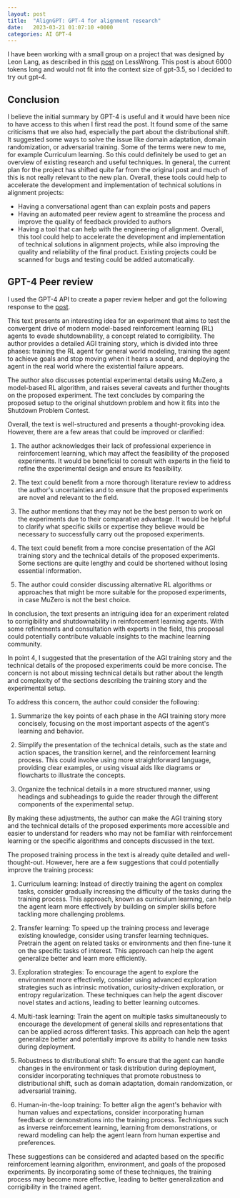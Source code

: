 ```yaml
---
layout: post
title:  "AlignGPT: GPT-4 for alignment research"
date:   2023-03-21 01:07:10 +0000
categories: AI GPT-4
---
```



I have been working with a small group on a project that was designed by Leon Lang, as described in this [post](https://www.lesswrong.com/posts/Y59AYj5keDYHf29LK/experiment-idea-rl-agents-evading-learned-shutdownability) on LessWrong.
This post is about 6000 tokens long and would not fit into the context size of gpt-3.5, so I decided to try out gpt-4. 

## Conclusion

I believe the initial summary by GPT-4 is useful and it would have been nice to have access to this when I first read the post.
It found some of the same criticisms that we also had, especially the part about the distributional shift. It suggested some ways to solve the issue like domain adaptation, domain randomization, or adversarial training.
Some of the terms were new to me, for example Curriculum learning. So this could definitely be used to get an overview of existing research and useful techniques.
In general, the current plan for the project has shifted quite far from the original post and much of this is not really relevant to the new plan.
Overall, these tools could help to accelerate the development and implementation of technical solutions in alignment projects:

 - Having a conversational agent than can explain posts and papers
 - Having an automated peer review agent to streamline the process and improve the quality of feedback provided to authors
 - Having a tool that can help with the engineering of alignment. Overall, this tool could help to accelerate the development and implementation of technical solutions in alignment projects, while also improving the quality and reliability of the final product. Existing projects could be scanned for bugs and testing could be added automatically.

## GPT-4 Peer review

I used the GPT-4 API to create a paper review helper and got the following response to the [post](https://www.lesswrong.com/posts/Y59AYj5keDYHf29LK/experiment-idea-rl-agents-evading-learned-shutdownability).

This text presents an interesting idea for an experiment that aims to test the convergent drive of modern model-based reinforcement learning (RL) agents to evade shutdownability, a concept related to corrigibility. The author provides a detailed AGI training story, which is divided into three phases: training the RL agent for general world modeling, training the agent to achieve goals and stop moving when it hears a sound, and deploying the agent in the real world where the existential failure appears.

The author also discusses potential experimental details using MuZero, a model-based RL algorithm, and raises several caveats and further thoughts on the proposed experiment. The text concludes by comparing the proposed setup to the original shutdown problem and how it fits into the Shutdown Problem Contest.

Overall, the text is well-structured and presents a thought-provoking idea. However, there are a few areas that could be improved or clarified:

1. The author acknowledges their lack of professional experience in reinforcement learning, which may affect the feasibility of the proposed experiments. It would be beneficial to consult with experts in the field to refine the experimental design and ensure its feasibility.

2. The text could benefit from a more thorough literature review to address the author's uncertainties and to ensure that the proposed experiments are novel and relevant to the field.

3. The author mentions that they may not be the best person to work on the experiments due to their comparative advantage. It would be helpful to clarify what specific skills or expertise they believe would be necessary to successfully carry out the proposed experiments.

4. The text could benefit from a more concise presentation of the AGI training story and the technical details of the proposed experiments. Some sections are quite lengthy and could be shortened without losing essential information.

5. The author could consider discussing alternative RL algorithms or approaches that might be more suitable for the proposed experiments, in case MuZero is not the best choice.

In conclusion, the text presents an intriguing idea for an experiment related to corrigibility and shutdownability in reinforcement learning agents. With some refinements and consultation with experts in the field, this proposal could potentially contribute valuable insights to the machine learning community.

In point 4, I suggested that the presentation of the AGI training story and the technical details of the proposed experiments could be more concise. The concern is not about missing technical details but rather about the length and complexity of the sections describing the training story and the experimental setup.

To address this concern, the author could consider the following:

1. Summarize the key points of each phase in the AGI training story more concisely, focusing on the most important aspects of the agent's learning and behavior.

2. Simplify the presentation of the technical details, such as the state and action spaces, the transition kernel, and the reinforcement learning process. This could involve using more straightforward language, providing clear examples, or using visual aids like diagrams or flowcharts to illustrate the concepts.

3. Organize the technical details in a more structured manner, using headings and subheadings to guide the reader through the different components of the experimental setup.

By making these adjustments, the author can make the AGI training story and the technical details of the proposed experiments more accessible and easier to understand for readers who may not be familiar with reinforcement learning or the specific algorithms and concepts discussed in the text.

The proposed training process in the text is already quite detailed and well-thought-out. However, here are a few suggestions that could potentially improve the training process:

1. Curriculum learning: Instead of directly training the agent on complex tasks, consider gradually increasing the difficulty of the tasks during the training process. This approach, known as curriculum learning, can help the agent learn more effectively by building on simpler skills before tackling more challenging problems.

2. Transfer learning: To speed up the training process and leverage existing knowledge, consider using transfer learning techniques. Pretrain the agent on related tasks or environments and then fine-tune it on the specific tasks of interest. This approach can help the agent generalize better and learn more efficiently.

3. Exploration strategies: To encourage the agent to explore the environment more effectively, consider using advanced exploration strategies such as intrinsic motivation, curiosity-driven exploration, or entropy regularization. These techniques can help the agent discover novel states and actions, leading to better learning outcomes.

4. Multi-task learning: Train the agent on multiple tasks simultaneously to encourage the development of general skills and representations that can be applied across different tasks. This approach can help the agent generalize better and potentially improve its ability to handle new tasks during deployment.

5. Robustness to distributional shift: To ensure that the agent can handle changes in the environment or task distribution during deployment, consider incorporating techniques that promote robustness to distributional shift, such as domain adaptation, domain randomization, or adversarial training.

6. Human-in-the-loop training: To better align the agent's behavior with human values and expectations, consider incorporating human feedback or demonstrations into the training process. Techniques such as inverse reinforcement learning, learning from demonstrations, or reward modeling can help the agent learn from human expertise and preferences.

These suggestions can be considered and adapted based on the specific reinforcement learning algorithm, environment, and goals of the proposed experiments. By incorporating some of these techniques, the training process may become more effective, leading to better generalization and corrigibility in the trained agent.

